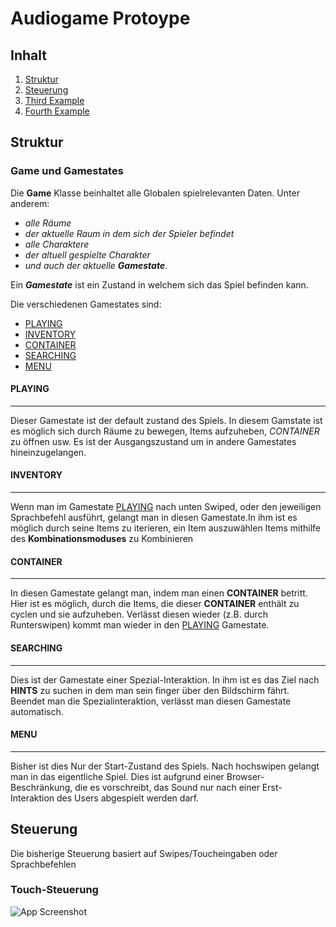 
# Audiogame Protoype





## Inhalt

1. [Struktur](#Struktur)
2. [Steuerung](#Steuerung)
3. [Third Example](#third-example)
4. [Fourth Example](#fourth-examplehttpwwwfourthexamplecom)
## Struktur

### Game und Gamestates
Die **Game** Klasse beinhaltet alle Globalen spielrelevanten Daten. Unter anderem: 
- *alle Räume*
- *der aktuelle Raum in dem sich der Spieler befindet* 
- *alle Charaktere* 
- *der altuell gespielte Charakter* 
- *und auch der aktuelle **Gamestate***.


Ein ***Gamestate*** ist ein Zustand in welchem sich das Spiel befinden kann.

Die verschiedenen Gamestates sind:

- [PLAYING](#PLAYING)
- [INVENTORY](#INVENTORY)
- [CONTAINER](#CONTAINER)
- [SEARCHING](#SEARCHING)
- [MENU](#MENU)

#### PLAYING 
---
Dieser Gamestate ist der default zustand des Spiels. In diesem Gamstate ist es möglich sich durch Räume zu bewegen, Items aufzuheben, *CONTAINER* zu öffnen usw. Es ist der Ausgangszustand um in andere Gamestates hineinzugelangen.

#### INVENTORY 
---
Wenn man im Gamestate [PLAYING](####PLAYING) nach unten Swiped, oder den jeweiligen Sprachbefehl ausführt, gelangt man in diesen Gamestate.In ihm ist es möglich durch seine Items zu iterieren, ein Item auszuwählen Items mithilfe des **Kombinationsmoduses** zu Kombinieren

#### CONTAINER
---
In diesen Gamestate gelangt man, indem man einen **CONTAINER** betritt.
Hier ist es möglich, durch die Items, die dieser **CONTAINER** enthält zu cyclen und sie aufzuheben.
Verlässt diesen wieder (z.B. durch Runterswipen) kommt man wieder in den [PLAYING](####PLAYING) Gamestate. 

#### SEARCHING
---
Dies ist der Gamestate einer Spezial-Interaktion. In ihm ist es das Ziel nach **HINTS** zu suchen in dem  man sein finger über den Bildschirm fährt.
Beendet man die Spezialinteraktion, verlässt man diesen Gamestate automatisch.

#### MENU
---
Bisher ist dies Nur der Start-Zustand des Spiels. Nach hochswipen gelangt man in das eigentliche Spiel.
Dies ist aufgrund einer Browser-Beschränkung, die es vorschreibt, das Sound nur nach einer Erst-Interaktion des Users abgespielt werden darf.
## Steuerung
Die bisherige Steuerung basiert auf Swipes/Toucheingaben oder Sprachbefehlen

### Touch-Steuerung
![App Screenshot](https://i.ibb.co/bJZ1SbK/steuerung-Audiogame.png)
